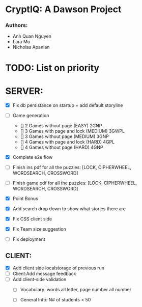 # CryptIQ: A Dawson Project
### Authors: 
- Anh Quan Nguyen
- Lara Mo 
- Nicholas Apanian

# TODO: List on priority

# SERVER:
- [x] Fix db persistance on startup + add default storyline
- [ ] Game generation
    - [] 2 Games without page (EASY) 2GNP
    - [] 3 Games with page and lock (MEDIUM) 3GWPL
    - [] 3 Games without page (MEDIUM) 3GNP
    - [] 4 Games with page and lock (HARD) 4GPL
    - [] 4 Games without page (HARD) 4GNP
- [x] Complete e2e flow

- [ ] Finish ins pdf for all the puzzles: [LOCK, CIPHERWHEEL, WORDSEARCH, CROSSWORD] 

- [ ] Finish game pdf for all the puzzles: [LOCK, CIPHERWHEEL, WORDSEARCH, CROSSWORD]

- [x] Point Bonus
- [x] Add search drop down to show what stories there are
- [x] Fix CSS client side
- [x] Fix Team size suggestion

- [ ] Fix deployment

## CLIENT:
- [x] Add client side localstorage of previous run
- [ ] Client:Add message feedback
- [ ] Add client-side validation
    - [ ] Vocabulary: words all letter, page number all number
    - [ ] General Info: N# of students < 50

